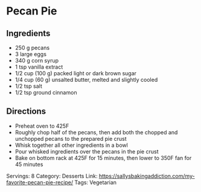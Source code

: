 # Pecan Pie
## Ingredients
- 250 g pecans
- 3 large eggs
- 340 g corn syrup
- 1 tsp vanilla extract
- 1/2 cup (100 g) packed light or dark brown sugar
- 1/4 cup (60 g) unsalted butter, melted and slightly cooled
- 1/2 tsp salt
- 1/2 tsp ground cinnamon
## Directions
- Preheat oven to 425F
- Roughly chop half of the pecans, then add both the chopped and unchopped pecans to the prepared pie crust
- Whisk together all other ingredients in a bowl
- Pour whisked ingredients over the pecans in the pie crust
- Bake on bottom rack at 425F for 15 minutes, then lower to 350F fan for 45 minutes

Servings: 8
Category: Desserts
Link: https://sallysbakingaddiction.com/my-favorite-pecan-pie-recipe/
Tags: Vegetarian
